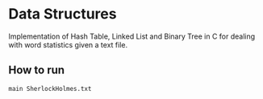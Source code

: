 # Data Structures

Implementation of Hash Table, Linked List and Binary Tree in C for dealing with word statistics given a text file.

## How to run

```bash
main SherlockHolmes.txt
```
